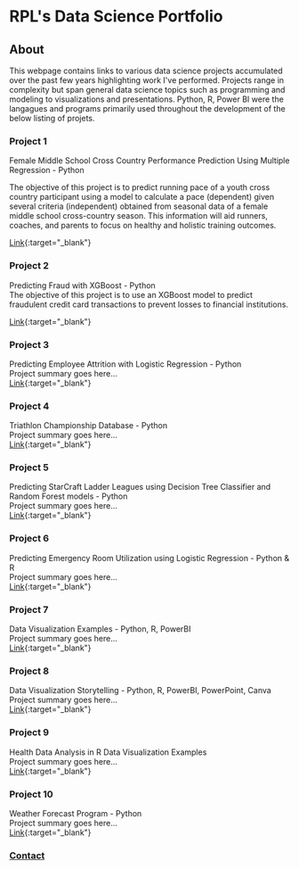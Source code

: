 # RPL's Data Science Portfolio

## About
This webpage contains links to various data science projects accumulated over the past few years highlighting work I've performed. Projects range in complexity but span general data science topics such as programming and modeling to visualizations and presentations. Python, R, Power BI were the langagues and programs primarily used throughout the development of the below listing of projets.

### Project 1
Female Middle School Cross Country Performance Prediction Using Multiple Regression - Python  
  
The objective of this project is to predict running pace of a youth cross country participant using a model to calculate a pace (dependent) given several criteria (independent) obtained from seasonal data of a female middle school cross-country season. This information will aid runners, coaches, and parents to focus on healthy and holistic training outcomes.  

[Link](https://github.com/rplong402/portfolio/tree/main/Project_01){:target="_blank"}  

### Project 2
Predicting Fraud with XGBoost - Python  
The objective of this project is to use an XGBoost model to predict fraudulent credit card transactions to prevent losses to financial institutions.  
  
[Link](https://github.com/rplong402/portfolio/tree/main/Project_02){:target="_blank"}

### Project 3
Predicting Employee Attrition with Logistic Regression - Python  
Project summary goes here...  
[Link](https://github.com/rplong402/portfolio/tree/main/Project_03){:target="_blank"}

### Project 4
Triathlon Championship Database - Python  
Project summary goes here...  
[Link](https://github.com/rplong402/portfolio/tree/main/Project_04){:target="_blank"}

### Project 5
Predicting StarCraft Ladder Leagues using Decision Tree Classifier and Random Forest models - Python  
Project summary goes here...  
[Link](https://github.com/rplong402/portfolio/tree/main/Project_05){:target="_blank"}

### Project 6
Predicting Emergency Room Utilization using Logistic Regression - Python & R  
Project summary goes here...  
[Link](https://github.com/rplong402/portfolio/tree/main/Project_06){:target="_blank"}

### Project 7
Data Visualization Examples - Python, R, PowerBI  
Project summary goes here...  
[Link](https://github.com/rplong402/portfolio/tree/main/Project_07){:target="_blank"}

### Project 8
Data Visualization Storytelling - Python, R, PowerBI, PowerPoint, Canva  
Project summary goes here...  
[Link](https://github.com/rplong402/portfolio/tree/main/Project_08){:target="_blank"}

### Project 9
Health Data Analysis in R Data Visualization Examples  
Project summary goes here...  
[Link](https://github.com/rplong402/portfolio/tree/main/Project_09){:target="_blank"}

### Project 10
Weather Forecast Program - Python  
Project summary goes here...  
[Link](https://github.com/rplong402/portfolio/tree/main/Project_10){:target="_blank"}



### [Contact](mailto:rlong@my365.bellevue.edu)
